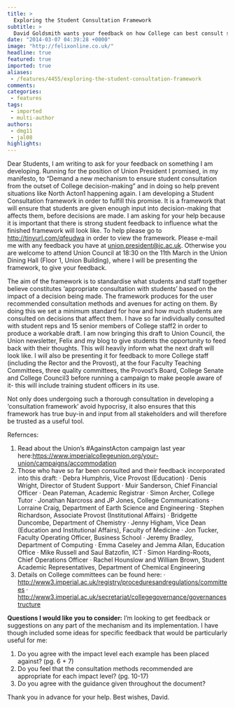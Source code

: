 ```yaml
---
title: >
  Exploring the Student Consultation Framework
subtitle: >
  David Goldsmith wants your feedback on how College can best consult students about changes that affect you
date: "2014-03-07 04:39:28 +0000"
image: "http://felixonline.co.uk/"
headline: true
featured: true
imported: true
aliases:
 - /features/4455/exploring-the-student-consultation-framework
comments:
categories:
 - features
tags:
 - imported
 - multi-author
authors:
 - dmg11
 - jal08
highlights:
---
```


Dear Students,
I am writing to ask for your feedback on something I am developing.
Running for the position of Union President I promised, in my manifesto, to “Demand a new mechanism to ensure student consultation from the outset of College decision-making” and in doing so help prevent situations like North Acton1 happening again. I am developing a Student Consultation framework in order to fulfill this promise. It is a framework that will ensure that students are given enough input into decision-making that affects them, before decisions are made. I am asking for your help because it is important that there is strong student feedback to influence what the finished framework will look like.
To help please go to http://tinyurl.com/qfeudwa in order to view the framework. Please e-mail me with any feedback you have at union.president@ic.ac.uk. Otherwise you are welcome to attend Union Council at 18:30 on the 11th March in the Union Dining Hall (Floor 1, Union Building), where I will be presenting the framework, to give your feedback.

The aim of the framework is to standardise what students and staff together believe constitutes ‘appropriate consultation with students’ based on the impact of a decision being made. The framework produces for the user recommended consultation methods and avenues for acting on them. By doing this we set a minimum standard for how and how much students are consulted on decisions that affect them.
I have so far individually consulted with student reps and 15 senior members of College staff2 in order to produce a workable draft. I am now bringing this draft to Union Council, the Union newsletter, Felix and my blog to give students the opportunity to feed back with their thoughts. This will heavily inform what the next draft will look like. I will also be presenting it for feedback to more College staff (including the Rector and the Provost), at the four Faculty Teaching Committees, three quality committees, the Provost’s Board, College Senate and College Council3 before running a campaign to make people aware of it- this will include training student officers in its use.

Not only does undergoing such a thorough consultation in developing a ‘consultation framework’ avoid hypocrisy, it also ensures that this framework has true buy-in and input from all stakeholders and will therefore be trusted as a useful tool.

Refernces:
1. Read about the Union’s #AgainstActon campaign last year here:https://www.imperialcollegeunion.org/your-union/campaigns/accommodation
2. Those who have so far been consulted and their feedback incorporated into this draft:
· Debra Humphris, Vice Provost (Education)
· Denis Wright, Director of Student Support
· Muir Sanderson, Chief Financial Officer
· Dean Pateman, Academic Registrar
· Simon Archer, College Tutor
· Jonathan Narcross and JP Jones, College Communications
· Lorraine Craig, Department of Earth Science and Engineering
· Stephen Richardson, Associate Provost (Institutional Affairs)
· Bridgette Duncombe, Department of Chemistry
· Jenny Higham, Vice Dean (Education and Institutional Affairs), Faculty of Medicine
· Jon Tucker, Faculty Operating Officer, Business School
· Jeremy Bradley, Department of Computing
· Emma Caseley and Jemma Allan, Education Office
· Mike Russell and Saul Batzofin, ICT
· Simon Harding-Roots, Chief Operations Officer
· Rachel Hounslow and William Brown, Student Academic Representatives, Department of Chemical Engineering
3. Details on College committees can be found here:
· http://www3.imperial.ac.uk/registry/proceduresandregulations/committees
· http://www3.imperial.ac.uk/secretariat/collegegovernance/governancestructure



__Questions I would like you to consider:__
I’m looking to get feedback or suggestions on any part of the mechanism and its implementation. I have though included some ideas for specific feedback that would be particularly useful for me:
1. Do you agree with the impact level each example has been placed against? (pg. 6 + 7)
2. Do you feel that the consultation methods recommended are appropriate for each impact level? (pg. 10-17)
3. Do you agree with the guidance given throughout the document?

Thank you in advance for your help.
Best wishes,
David.
